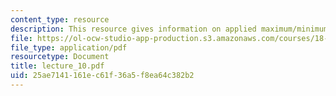 ```yaml
---
content_type: resource
description: This resource gives information on applied maximum/minimum problems.
file: https://ol-ocw-studio-app-production.s3.amazonaws.com/courses/18-01-single-variable-calculus-fall-2005/25ae7141161ec61f36a5f8ea64c382b2_lecture_10.pdf
file_type: application/pdf
resourcetype: Document
title: lecture_10.pdf
uid: 25ae7141-161e-c61f-36a5-f8ea64c382b2
---
```

